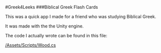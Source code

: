 #Greek4Leeks
###Biblical Greek Flash Cards

This was a quick app I made for a friend who was studying Biblical Greek.

It was made with the the Unity engine. 

The code I actually wrote can be found in this file:

[/Assets/Scripts/Wood.cs](https://github.com/BoksBurger/greek-4-leeks/blob/e53bffc14b2ef3e10fa9ab4e7b8a47628f6c7660/Assets/Scripts/Woord.cs)
